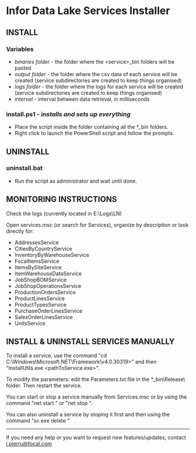 # Infor Data Lake Services Installer

## INSTALL
### Variables
- *binaries folder* - the folder where the \<service>_bin folders will be pasted
- *output folder* - the folder where the csv data of each service will be created (service subdirectories are created to keep things organised)
- *logs folder* - the folder where the logs for each service will be created (service subdirectories are created to keep things organised)
- *interval* - interval between data retrieval, in milliseconds


### install.ps1 - *installs and sets up everything*

- Place the script inside the folder containing all the *_bin folders.
- Right click to launch the PowerShell script and follow the prompts.



## UNINSTALL

### uninstall.bat
- Run the script as administrator and wait until done.



## MONITORING INSTRUCTIONS

Check the logs (currently located in E:\Logs\LN)

Open services.msc (or search for Services), organize by description or look directly for:

- AddressesService 
- CitiesByCountryService 
- InventoryByWarehouseService 
- FocalItemsService 
- ItemsBySiteService 
- ItemWarehouseDataService 
- JobShopBOMService 
- JobShopOperationsService 
- ProductionOrdersService 
- ProductLinesService 
- ProductTypesService 
- PurchaseOrderLinesService 
- SalesOrderLinesService 
- UnitsService



## INSTALL & UNINSTALL SERVICES MANUALLY

To install a service, use the command "cd C:\Windows\Microsoft.NET\Framework\v4.0.30319>" and then "InstallUtils.exe <pathToService.exe>".

To modify the parameters: edit the Parameters.txt file in the *_bin\Release\ folder. Then restart the service.

You can start or stop a service manually from Services.msc or by using the command "net start <serviceName>" or "net stop <serviceName>".

You can also uninstall a service by stoping it first and then using the command "sc.exe delete <serviceName>"

------------

If you need any help or you want to request new features/updates, contact l.pierru@focal.com
